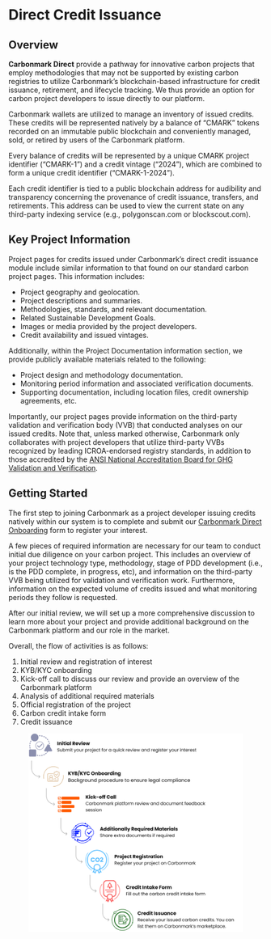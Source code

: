 # Direct Credit Issuance

## Overview

**Carbonmark Direct** provide a pathway for innovative carbon projects that employ methodologies that may not be supported by existing carbon registries to utilize Carbonmark’s blockchain-based infrastructure for credit issuance, retirement, and lifecycle tracking. We thus provide an option for carbon project developers to issue directly to our platform.&#x20;

Carbonmark wallets are utilized to manage an inventory of issued credits. These credits will be represented natively by a balance of “CMARK” tokens recorded on an immutable public blockchain and conveniently managed, sold, or retired by users of the Carbonmark platform.

Every balance of credits will be represented by a unique CMARK project identifier (“CMARK-1”) and a credit vintage (“2024”), which are combined to form a unique credit identifier (“CMARK-1-2024”).

Each credit identifier is tied to a public blockchain address for audibility and transparency concerning the provenance of credit issuance, transfers, and retirements. This address can be used to view the current state on any third-party indexing service (e.g., polygonscan.com or blockscout.com).

## Key Project Information

Project pages for credits issued under Carbonmark’s direct credit issuance module include similar information to that found on our standard carbon project pages. This information includes:&#x20;

* Project geography and geolocation.
* Project descriptions and summaries.
* Methodologies, standards, and relevant documentation.
* Related Sustainable Development Goals.
* Images or media provided by the project developers.
* Credit availability and issued vintages.&#x20;

Additionally, within the Project Documentation information section, we provide publicly available materials related to the following:&#x20;

* Project design and methodology documentation.
* Monitoring period information and associated verification documents.&#x20;
* Supporting documentation, including location files, credit ownership agreements, etc.&#x20;

Importantly, our project pages provide information on the third-party validation and verification body (VVB) that conducted analyses on our issued credits. Note that, unless marked otherwise, Carbonmark only collaborates with project developers that utilize third-party VVBs recognized by leading ICROA-endorsed registry standards, in addition to those accredited by the [ANSI National Accreditation Board for GHG Validation and Verification](https://anabpd.ansi.org/Accreditation/environmental/greenhouse-gas-validation-verification/AllDirectoryListing?prgID=200\&statusID=4).

## Getting Started

The first step to joining Carbonmark as a project developer issuing credits natively within our system is to complete and submit our [Carbonmark Direct Onboarding](https://share-eu1.hsforms.com/1eaZal2LjRdCkeaWaAQ1R7wfhhlr) form to register your interest.

A few pieces of required information are necessary for our team to conduct initial due diligence on your carbon project. This includes an overview of your project technology type, methodology, stage of PDD development (i.e., is the PDD complete, in progress, etc), and information on the third-party VVB being utilized for validation and verification work. Furthermore, information on the expected volume of credits issued and what monitoring periods they follow is requested.

After our initial review, we will set up a more comprehensive discussion to learn more about your project and provide additional background on the Carbonmark platform and our role in the market.

Overall, the flow of activities is as follows:&#x20;

1. Initial review and registration of interest&#x20;
2. KYB/KYC onboarding
3. Kick-off call to discuss our review and provide an overview of the Carbonmark platform
4. Analysis of additional required materials&#x20;
5. Official registration of the project
6. Carbon credit intake form&#x20;
7. Credit issuance

<figure><img src="../.gitbook/assets/CreditIssuance_2.png" alt=""><figcaption></figcaption></figure>

